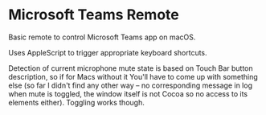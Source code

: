 # Microsoft Teams Remote

Basic remote to control Microsoft Teams app on macOS.

Uses AppleScript to trigger appropriate keyboard shortcuts.

Detection of current microphone mute state is based on Touch Bar button description,
so if for Macs without it You'll have to come up with something else
(so far I didn't find any other way – no corresponding message in log when mute is toggled,
the window itself is not Cocoa so no access to its elements either).
Toggling works though.
